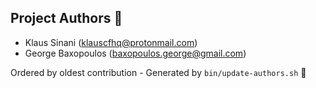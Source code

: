 ## Project Authors :tada:

- Klaus Sinani (<klauscfhq@protonmail.com>)
- George Baxopoulos (<baxopoulos.george@gmail.com>)

Ordered by oldest contribution - Generated by `bin/update-authors.sh` :rocket:
